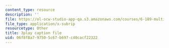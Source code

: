 ```yaml
---
content_type: resource
description: ''
file: https://ol-ocw-studio-app-qa.s3.amazonaws.com/courses/6-189-multicore-programming-primer-january-iap-2007/06f8f8a797505c67b697c40cacf22322_hd4roBsrYA8.vtt
file_type: application/x-subrip
resourcetype: Other
title: 3play caption file
uid: 06f8f8a7-9750-5c67-b697-c40cacf22322
---
```

